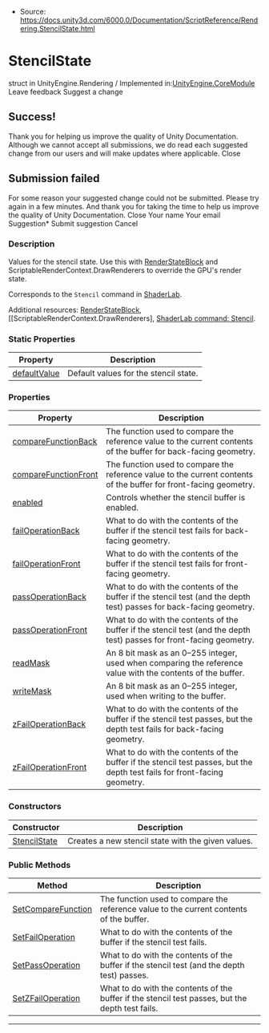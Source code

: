 * Source: https://docs.unity3d.com/6000.0/Documentation/ScriptReference/Rendering.StencilState.html

# StencilState
struct in UnityEngine.Rendering
/
Implemented in:[UnityEngine.CoreModule](https://docs.unity3d.com/6000.0/Documentation/ScriptReference/UnityEngine.CoreModule.html)
Leave feedback
Suggest a change
## Success!
Thank you for helping us improve the quality of Unity Documentation. Although we cannot accept all submissions, we do read each suggested change from our users and will make updates where applicable.
Close
## Submission failed
For some reason your suggested change could not be submitted. Please <a>try again</a> in a few minutes. And thank you for taking the time to help us improve the quality of Unity Documentation.
Close
Your name Your email Suggestion* Submit suggestion
Cancel
### Description
Values for the stencil state.
Use this with [RenderStateBlock](https://docs.unity3d.com/6000.0/Documentation/ScriptReference/Rendering.RenderStateBlock.html) and ScriptableRenderContext.DrawRenderers to override the GPU's render state.  
  
Corresponds to the `Stencil` command in [ShaderLab](https://docs.unity3d.com/6000.0/Documentation/Manual/SL-Reference.html).  
  
Additional resources: [RenderStateBlock](https://docs.unity3d.com/6000.0/Documentation/ScriptReference/Rendering.RenderStateBlock.html), [[ScriptableRenderContext.DrawRenderers], [ShaderLab command: Stencil](https://docs.unity3d.com/6000.0/Documentation/Manual/SL-Stencil.html).
### Static Properties
Property | Description  
---|---  
[defaultValue](https://docs.unity3d.com/6000.0/Documentation/ScriptReference/Rendering.StencilState-defaultValue.html) | Default values for the stencil state.  
### Properties
Property | Description  
---|---  
[compareFunctionBack](https://docs.unity3d.com/6000.0/Documentation/ScriptReference/Rendering.StencilState-compareFunctionBack.html) | The function used to compare the reference value to the current contents of the buffer for back-facing geometry.  
[compareFunctionFront](https://docs.unity3d.com/6000.0/Documentation/ScriptReference/Rendering.StencilState-compareFunctionFront.html) | The function used to compare the reference value to the current contents of the buffer for front-facing geometry.  
[enabled](https://docs.unity3d.com/6000.0/Documentation/ScriptReference/Rendering.StencilState-enabled.html) | Controls whether the stencil buffer is enabled.  
[failOperationBack](https://docs.unity3d.com/6000.0/Documentation/ScriptReference/Rendering.StencilState-failOperationBack.html) | What to do with the contents of the buffer if the stencil test fails for back-facing geometry.  
[failOperationFront](https://docs.unity3d.com/6000.0/Documentation/ScriptReference/Rendering.StencilState-failOperationFront.html) | What to do with the contents of the buffer if the stencil test fails for front-facing geometry.  
[passOperationBack](https://docs.unity3d.com/6000.0/Documentation/ScriptReference/Rendering.StencilState-passOperationBack.html) | What to do with the contents of the buffer if the stencil test (and the depth test) passes for back-facing geometry.  
[passOperationFront](https://docs.unity3d.com/6000.0/Documentation/ScriptReference/Rendering.StencilState-passOperationFront.html) | What to do with the contents of the buffer if the stencil test (and the depth test) passes for front-facing geometry.  
[readMask](https://docs.unity3d.com/6000.0/Documentation/ScriptReference/Rendering.StencilState-readMask.html) | An 8 bit mask as an 0–255 integer, used when comparing the reference value with the contents of the buffer.  
[writeMask](https://docs.unity3d.com/6000.0/Documentation/ScriptReference/Rendering.StencilState-writeMask.html) | An 8 bit mask as an 0–255 integer, used when writing to the buffer.  
[zFailOperationBack](https://docs.unity3d.com/6000.0/Documentation/ScriptReference/Rendering.StencilState-zFailOperationBack.html) | What to do with the contents of the buffer if the stencil test passes, but the depth test fails for back-facing geometry.  
[zFailOperationFront](https://docs.unity3d.com/6000.0/Documentation/ScriptReference/Rendering.StencilState-zFailOperationFront.html) | What to do with the contents of the buffer if the stencil test passes, but the depth test fails for front-facing geometry.  
### Constructors
Constructor | Description  
---|---  
[StencilState](https://docs.unity3d.com/6000.0/Documentation/ScriptReference/Rendering.StencilState-ctor.html) | Creates a new stencil state with the given values.  
### Public Methods
Method | Description  
---|---  
[SetCompareFunction](https://docs.unity3d.com/6000.0/Documentation/ScriptReference/Rendering.StencilState.SetCompareFunction.html) | The function used to compare the reference value to the current contents of the buffer.  
[SetFailOperation](https://docs.unity3d.com/6000.0/Documentation/ScriptReference/Rendering.StencilState.SetFailOperation.html) | What to do with the contents of the buffer if the stencil test fails.  
[SetPassOperation](https://docs.unity3d.com/6000.0/Documentation/ScriptReference/Rendering.StencilState.SetPassOperation.html) | What to do with the contents of the buffer if the stencil test (and the depth test) passes.  
[SetZFailOperation](https://docs.unity3d.com/6000.0/Documentation/ScriptReference/Rendering.StencilState.SetZFailOperation.html) | What to do with the contents of the buffer if the stencil test passes, but the depth test fails.  
* * *
